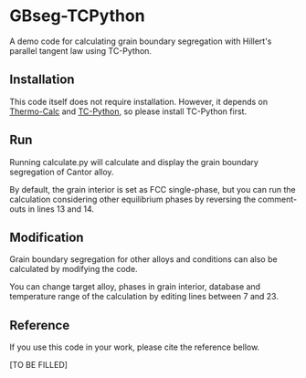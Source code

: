 # GBseg-TCPython
A demo code for calculating grain boundary segregation with Hillert's parallel tangent law using TC-Python.

## Installation

This code itself does not require installation. However, it depends on [Thermo-Calc](https://thermocalc.com/) and [TC-Python](https://thermocalc.com/products/software-development-kits/tc-python/), so please install TC-Python first.

## Run

Running calculate.py will calculate and display the grain boundary segregation of Cantor alloy.

By default, the grain interior is set as FCC single-phase, but you can run the calculation considering other equilibrium phases by reversing the comment-outs in lines 13 and 14.

## Modification

Grain boundary segregation for other alloys and conditions can also be calculated by modifying the code.

You can change target alloy, phases in grain interior, database and temperature range of the calculation by editing lines between 7 and 23.

## Reference

If you use this code in your work, please cite the reference bellow.

[TO BE FILLED] 
